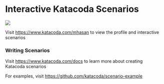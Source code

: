 # Interactive Katacoda Scenarios

[![](http://shields.katacoda.com/katacoda/mhasan/count.svg)](https://www.katacoda.com/mhasan "Get your profile on Katacoda.com")

Visit https://www.katacoda.com/mhasan to view the profile and interactive scenarios

### Writing Scenarios
Visit https://www.katacoda.com/docs to learn more about creating Katacoda scenarios

For examples, visit https://github.com/katacoda/scenario-example
